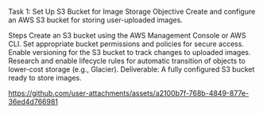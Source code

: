 Task 1: Set Up S3 Bucket for Image Storage
Objective
Create and configure an AWS S3 bucket for storing user-uploaded images.

Steps
Create an S3 bucket using the AWS Management Console or AWS CLI.
Set appropriate bucket permissions and policies for secure access.
Enable versioning for the S3 bucket to track changes to uploaded images.
Research and enable lifecycle rules for automatic transition of objects to lower-cost storage (e.g., Glacier).
Deliverable: A fully configured S3 bucket ready to store images.


https://github.com/user-attachments/assets/a2100b7f-768b-4849-877e-36ed4d766981

